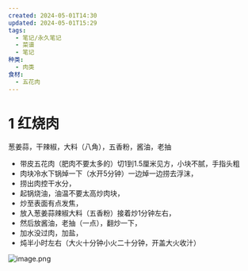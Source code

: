 ```yaml
---
created: 2024-05-01T14:30
updated: 2024-05-01T15:29
tags:
  - 笔记/永久笔记
  - 菜谱
  - 笔记
种类:
  - 肉类
食材:
  - 五花肉
---
```

# 1 红烧肉
葱姜蒜，干辣椒，大料（八角），五香粉，酱油，老抽
- 带皮五花肉（肥肉不要太多的）切1到1.5厘米见方，小块不腻，手指头粗
- 肉块冷水下锅焯一下（水开5分钟）一边焯一边捞去浮沫，
- 捞出肉控干水分，
- 起锅烧油，油温不要太高炒肉块，
- 炒至表面有点发焦，
- 放入葱姜蒜辣椒大料（五香粉）接着炒1分钟左右，
- 然后放酱油，老抽（一点），翻炒一下，
- 加水没过肉，加盐，
- 炖半小时左右（大火十分钟小火二十分钟，开盖大火收汁）


![image.png](https://gcore.jsdelivr.net/gh/wsm6636/pic/202405011529271.png)
